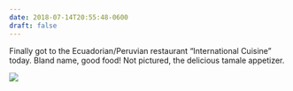 ```yaml
---
date: 2018-07-14T20:55:48-0600
draft: false
---
```


Finally got to the Ecuadorian/Peruvian restaurant “International Cuisine” today. Bland name, good food! Not pictured, the delicious tamale appetizer.

![](/images/2018/37fefaec4f.jpg)

